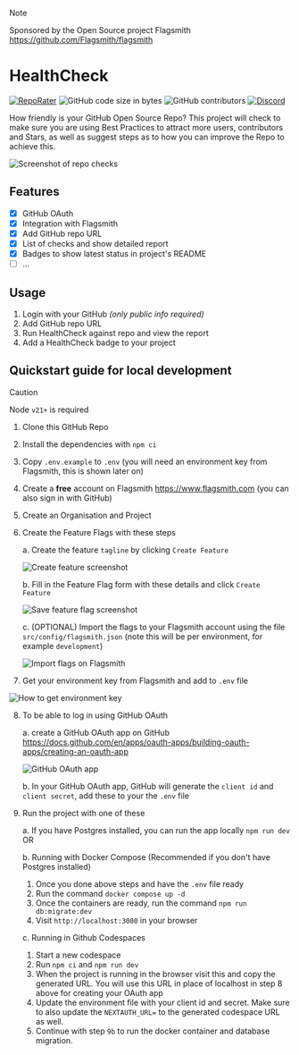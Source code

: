 > [!NOTE]
> Sponsored by the Open Source project Flagsmith https://github.com/Flagsmith/flagsmith

# HealthCheck

[![RepoRater](https://repo-rater.eddiehub.org/api/badge?owner=EddieHubCommunity&name=HealthCheck)](https://repo-rater.eddiehub.org/rate?owner=EddieHubCommunity&name=HealthCheck)
![GitHub code size in bytes](https://img.shields.io/github/languages/code-size/EddieHubCommunity/HealthCheck?style=plastic)
![GitHub contributors](https://img.shields.io/github/contributors/EddieHubCommunity/HealthCheck)
[![Discord](https://img.shields.io/badge/Discord-%235865F2.svg?style=plastic&logo=discord&logoColor=white)](https://discord.com/invite/jZQs6Wu)

How friendly is your GitHub Open Source Repo? This project will check to make sure you are using Best Practices to attract more users, contributors and Stars, as well as suggest steps as to how you can improve the Repo to achieve this.

![Screenshot of repo checks](https://github.com/user-attachments/assets/9ba48d9a-4aca-4bf2-ae2d-3997c8248a80)

## Features

- [x] GitHub OAuth
- [x] Integration with Flagsmith
- [x] Add GitHub repo URL
- [x] List of checks and show detailed report
- [x] Badges to show latest status in project's README
- [ ] ...

## Usage

1. Login with your GitHub _(only public info required)_
2. Add GitHub repo URL
3. Run HealthCheck against repo and view the report
4. Add a HealthCheck badge to your project

## Quickstart guide for local development

> [!CAUTION]
> Node `v21+` is required

1. Clone this GitHub Repo
2. Install the dependencies with `npm ci`
3. Copy `.env.example` to `.env` (you will need an environment key from Flagsmith, this is shown later on)
4. Create a **free** account on Flagsmith https://www.flagsmith.com (you can also sign in with GitHub)
5. Create an Organisation and Project
6. Create the Feature Flags with these steps

   a. Create the feature `tagline` by clicking `Create Feature`

   ![Create feature screenshot](https://github.com/EddieHubCommunity/HealthCheck/assets/624760/20bcf62c-a4be-487c-80ee-f5d39bcafde6)

   b. Fill in the Feature Flag form with these details and click `Create Feature`

   ![Save feature flag screenshot](https://github.com/EddieHubCommunity/HealthCheck/assets/624760/f0399aae-2b2f-4e47-83e2-9d3d21797a42)

   c. (OPTIONAL) Import the flags to your Flagsmith account using the file `src/config/flagsmith.json` (note this will be per environment, for example `development`)

   ![Import flags on Flagsmith](https://github.com/user-attachments/assets/825525e2-11ec-48a5-9c89-a45353142c29)

7. Get your environment key from Flagsmith and add to `.env` file

![How to get environment key](https://github.com/EddieHubCommunity/HealthCheck/assets/624760/0fb56934-2d27-486a-9859-365672771407)

8. To be able to log in using GitHub OAuth

   a. create a GitHub OAuth app on GitHub https://docs.github.com/en/apps/oauth-apps/building-oauth-apps/creating-an-oauth-app

   ![GitHub OAuth app](https://github.com/user-attachments/assets/cf2e4358-4b13-4c86-a8bb-5c6d83c37b4a)

   b. In your GitHub OAuth app, GitHub will generate the `client id` and `client secret`, add these to your the `.env` file

9. Run the project with one of these

   a. If you have Postgres installed, you can run the app locally `npm run dev` OR

   b. Running with Docker Compose (Recommended if you don't have Postgres installed)

   1. Once you done above steps and have the `.env` file ready
   2. Run the command `docker compose up -d`
   3. Once the containers are ready, run the command `npm run db:migrate:dev`
   4. Visit `http://localhost:3000` in your browser

   c. Running in Github Codespaces

   1. Start a new codespace
   2. Run `npm ci` and `npm run dev`
   3. When the project is running in the browser visit this and copy the generated URL. You will use this URL in place of localhost in step 8 above for creating your OAuth app
   4. Update the environment file with your client id and secret. Make sure to also update the `NEXTAUTH_URL=` to the generated codespace URL as well.
   5. Continue with step `9b` to run the docker container and database migration.

